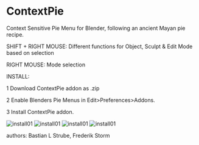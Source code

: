 # ContextPie
Context Sensitive Pie Menu for Blender, following an ancient Mayan pie recipe.

SHIFT + RIGHT MOUSE:
    Different functions for Object, Sculpt & Edit Mode based on selection

RIGHT MOUSE:
    Mode selection

INSTALL:

1   Download ContextPie addon as .zip

2   Enable Blenders Pie Menus in Edit>Preferences>Addons.

3   Install ContextPie addon.

![install01](https://github.com/bastianlstrube/ContextPie/blob/main/docs/ContextPie_Tutorial01.png?raw=true)
![install01](https://github.com/bastianlstrube/ContextPie/blob/main/docs/ContextPie_Tutorial02.png?raw=true)
![install01](https://github.com/bastianlstrube/ContextPie/blob/main/docs/ContextPie_Tutorial03.png?raw=true)
![install01](https://github.com/bastianlstrube/ContextPie/blob/main/docs/ContextPie_Tutorial04.png?raw=true)



authors:		Bastian L Strube, Frederik Storm

